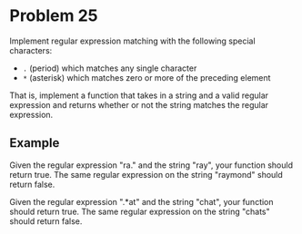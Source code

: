 # Problem 25

Implement regular expression matching with the following special characters:

- `.` (period) which matches any single
character
- `*` (asterisk) which matches zero or more of the preceding element

That is, implement a function that takes in a string and a valid regular expression and returns whether or not the string matches the regular expression.

## Example

Given the regular expression "ra." and the string "ray", your function should return true. The same regular expression on the string "raymond" should return false.

Given the regular expression ".*at" and the string "chat", your function should return true. The same regular expression on the string "chats" should return false.
